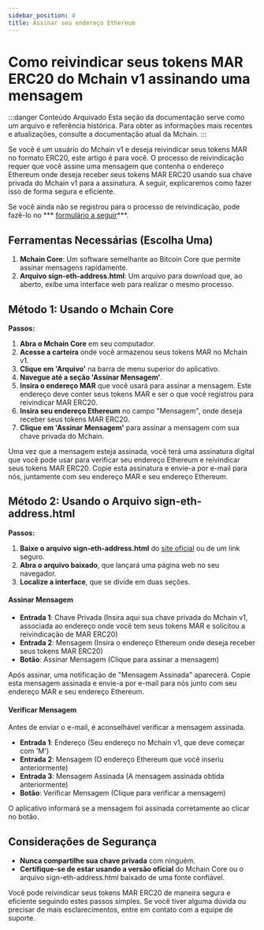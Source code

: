 ```yaml
---
sidebar_position: 4
title: Assinar seu endereço Ethereum
---
```


# Como reivindicar seus tokens MAR ERC20 do Mchain v1 assinando uma mensagem

:::danger Conteúdo Arquivado
Esta seção da documentação serve como um arquivo e referência histórica. Para obter as informações mais recentes e atualizações, consulte a documentação atual da Mchain.
:::

Se você é um usuário do Mchain v1 e deseja reivindicar seus tokens MAR no formato ERC20, este artigo é para você. O processo de reivindicação requer que você assine uma mensagem que contenha o endereço Ethereum onde deseja receber seus tokens MAR ERC20 usando sua chave privada do Mchain v1 para a assinatura. A seguir, explicaremos como fazer isso de forma segura e eficiente.

Se você ainda não se registrou para o processo de reivindicação, pode fazê-lo no *** [formulário a seguir](https://forms.gle/9SWZLE8vkGPCrSZc8)***.

## Ferramentas Necessárias (Escolha Uma)

1. **Mchain Core**: Um software semelhante ao Bitcoin Core que permite assinar mensagens rapidamente.
2. **Arquivo sign-eth-address.html**: Um arquivo para download que, ao aberto, exibe uma interface web para realizar o mesmo processo.

## Método 1: Usando o Mchain Core

**Passos:**

1. **Abra o Mchain Core** em seu computador.
2. **Acesse a carteira** onde você armazenou seus tokens MAR no Mchain v1.
3. **Clique em 'Arquivo'** na barra de menu superior do aplicativo.
4. **Navegue até a seção 'Assinar Mensagem'**.
5. **Insira o endereço MAR** que você usará para assinar a mensagem. Este endereço deve conter seus tokens MAR e ser o que você registrou para reivindicar MAR ERC20.
6. **Insira seu endereço Ethereum** no campo "Mensagem", onde deseja receber seus tokens MAR ERC20.
7. **Clique em 'Assinar Mensagem'** para assinar a mensagem com sua chave privada do Mchain.

Uma vez que a mensagem esteja assinada, você terá uma assinatura digital que você pode usar para verificar seu endereço Ethereum e reivindicar seus tokens MAR ERC20. Copie esta assinatura e envie-a por e-mail para nós, juntamente com seu endereço MAR e seu endereço Ethereum.

## Método 2: Usando o Arquivo sign-eth-address.html

**Passos:**

1. **Baixe o arquivo sign-eth-address.html** do [site oficial](https://mchain.network/balance/sign-eth-address.html) ou de um link seguro.
2. **Abra o arquivo baixado**, que lançará uma página web no seu navegador.
3. **Localize a interface**, que se divide em duas seções.

#### Assinar Mensagem

- **Entrada 1**: Chave Privada (Insira aqui sua chave privada do Mchain v1, associada ao endereço onde você tem seus tokens MAR e solicitou a reivindicação de MAR ERC20)
- **Entrada 2**: Mensagem (Insira o endereço Ethereum onde deseja receber seus tokens MAR ERC20)
- **Botão**: Assinar Mensagem (Clique para assinar a mensagem)

Após assinar, uma notificação de "Mensagem Assinada" aparecerá. Copie esta mensagem assinada e envie-a por e-mail para nós junto com seu endereço MAR e seu endereço Ethereum.

#### Verificar Mensagem

Antes de enviar o e-mail, é aconselhável verificar a mensagem assinada.

- **Entrada 1**: Endereço (Seu endereço no Mchain v1, que deve começar com 'M')
- **Entrada 2**: Mensagem (O endereço Ethereum que você inseriu anteriormente)
- **Entrada 3**: Mensagem Assinada (A mensagem assinada obtida anteriormente)
- **Botão**: Verificar Mensagem (Clique para verificar a mensagem)

O aplicativo informará se a mensagem foi assinada corretamente ao clicar no botão.

## Considerações de Segurança

- **Nunca compartilhe sua chave privada** com ninguém.
- **Certifique-se de estar usando a versão oficial** do Mchain Core ou o arquivo sign-eth-address.html baixado de uma fonte confiável.

Você pode reivindicar seus tokens MAR ERC20 de maneira segura e eficiente seguindo estes passos simples. Se você tiver alguma dúvida ou precisar de mais esclarecimentos, entre em contato com a equipe de suporte.
